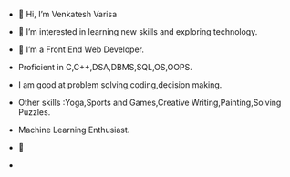 - 👋 Hi, I’m Venkatesh Varisa
- 👀 I’m interested in learning new skills and exploring technology.

- 🌱 I’m a Front End Web Developer.
- Proficient in C,C++,DSA,DBMS,SQL,OS,OOPS.
- I am good at problem solving,coding,decision making.
- Other skills :Yoga,Sports and Games,Creative Writing,Painting,Solving Puzzles.
- Machine Learning Enthusiast.
- 💞️ 
- 

<!---
venkateshvarisa/venkateshvarisa is a ✨ special ✨ repository because its `README.md` (this file) appears on your GitHub profile.
You can click the Preview link to take a look at your changes.
--->
